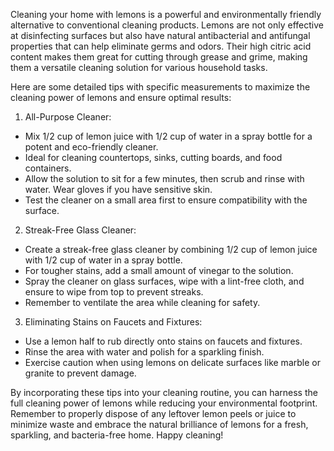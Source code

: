 Cleaning your home with lemons is a powerful and environmentally friendly alternative to conventional cleaning products. Lemons are not only effective at disinfecting surfaces but also have natural antibacterial and antifungal properties that can help eliminate germs and odors. Their high citric acid content makes them great for cutting through grease and grime, making them a versatile cleaning solution for various household tasks.

Here are some detailed tips with specific measurements to maximize the cleaning power of lemons and ensure optimal results:

1. All-Purpose Cleaner:
- Mix 1/2 cup of lemon juice with 1/2 cup of water in a spray bottle for a potent and eco-friendly cleaner.
- Ideal for cleaning countertops, sinks, cutting boards, and food containers.
- Allow the solution to sit for a few minutes, then scrub and rinse with water. Wear gloves if you have sensitive skin.
- Test the cleaner on a small area first to ensure compatibility with the surface.

2. Streak-Free Glass Cleaner:
- Create a streak-free glass cleaner by combining 1/2 cup of lemon juice with 1/2 cup of water in a spray bottle.
- For tougher stains, add a small amount of vinegar to the solution.
- Spray the cleaner on glass surfaces, wipe with a lint-free cloth, and ensure to wipe from top to prevent streaks.
- Remember to ventilate the area while cleaning for safety.

3. Eliminating Stains on Faucets and Fixtures:
- Use a lemon half to rub directly onto stains on faucets and fixtures.
- Rinse the area with water and polish for a sparkling finish.
- Exercise caution when using lemons on delicate surfaces like marble or granite to prevent damage.

By incorporating these tips into your cleaning routine, you can harness the full cleaning power of lemons while reducing your environmental footprint. Remember to properly dispose of any leftover lemon peels or juice to minimize waste and embrace the natural brilliance of lemons for a fresh, sparkling, and bacteria-free home. Happy cleaning!
